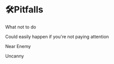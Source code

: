 # 🛠<dev>Pitfalls</dev>

What not to do 

Could easily happen if you're not paying attention

Near Enemy

Uncanny 